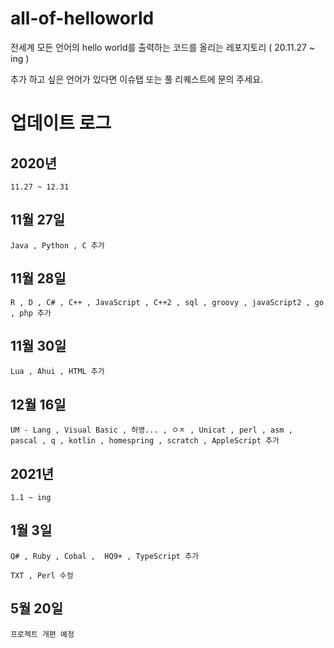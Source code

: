 # all-of-helloworld
전세계 모든 언어의 hello world를 출력하는 코드를 올리는 레포지토리 ( 20.11.27 ~ ing )

추가 하고 싶은 언어가 있다면 이슈탭 또는 풀 리퀘스트에 문의 주세요.

# 업데이트 로그

## 2020년
```
11.27 ~ 12.31
```

## 11월 27일
```
Java , Python , C 추가
```

## 11월 28일
```
R , D , C# , C++ , JavaScript , C++2 , sql , groovy , javaScript2 , go , php 추가
```

## 11월 30일
```
Lua , Ahui , HTML 추가
```

## 12월 16일
```
UM - Lang , Visual Basic , 허영... , ㅇㅈ , Unicat , perl , asm ,  pascal , q , kotlin , homespring , scratch , AppleScript 추가
```

## 2021년
```
1.1 ~ ing
```

## 1월 3일
```
Q# , Ruby , Cobal ,  HQ9+ , TypeScript 추가

TXT , Perl 수정
```

## 5월 20일
```
프로젝트 개편 예정
````


